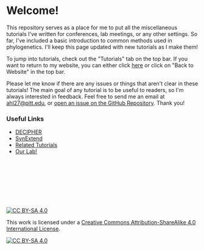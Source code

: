 # Welcome!

This repository serves as a place for me to put all the miscellaneous tutorials I've written for conferences, lab meetings, or any other settings. So far, I've included a basic introduction to common methods used in phylogenetics. I'll keep this page updated with new tutorials as I make them!

To jump into tutorials, check out the "Tutorials" tab on the top bar. If you want to return to my website, you can either click [here](https://ahl27.com/) or click on "Back to Website" in the top bar.

Please let me know if there are any issues or things that aren't clear in these tutorials! The main goal of any tutorial is to be useful to readers, so I'm always interested in feedback. Feel free to send me an email at ahl27@pitt.edu, or [open an issue on the GitHub Repository](https://github.com/ahl27/OtherTutorials/issues/new). Thank you!


### Useful Links
* [DECIPHER](http://bioconductor.org/packages/release/bioc/html/DECIPHER.html)
* [SynExtend](http://bioconductor.org/packages/release/bioc/html/SynExtend.html)
* [Related Tutorials](http://www2.decipher.codes/Tutorials.html)
* [Our Lab!](https://www.wrightlabscience.com/p/index.html)


&nbsp;

&nbsp;

&nbsp;

&nbsp;



[![CC BY-SA 4.0][cc-by-sa-shield]][cc-by-sa]

This work is licensed under a
[Creative Commons Attribution-ShareAlike 4.0 International License][cc-by-sa].

[![CC BY-SA 4.0][cc-by-sa-image]][cc-by-sa]

[cc-by-sa]: http://creativecommons.org/licenses/by-sa/4.0/
[cc-by-sa-image]: https://licensebuttons.net/l/by-sa/4.0/88x31.png
[cc-by-sa-shield]: https://img.shields.io/badge/License-CC%20BY--SA%204.0-lightgrey.svg
